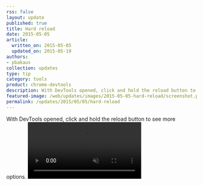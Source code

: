```yaml
---
rss: false
layout: update
published: true
title: Hard reload
date: 2015-05-05
article:
  written_on: 2015-05-05
  updated_on: 2015-05-19
authors:
- pbakaus
collection: updates
type: tip
category: tools
product: chrome-devtools
description: With DevTools opened, click and hold the reload button to see more options.
featured-image: /web/updates/images/2015-05-05-hard-reload/screenshot.png
permalink: /updates/2015/05/05/hard-reload
---
```

With DevTools opened, click and hold the reload button to see more options.
<video src="/web/updates/videos/hold_refresh.mp4" autoplay loop muted></video>